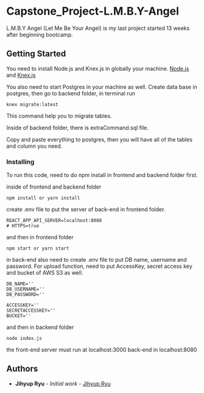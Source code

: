 # Capstone_Project-L.M.B.Y-Angel

L.M.B.Y Angel (Let Me Be Your Angel) is my last project started 13 weeks after beginning bootcamp.

## Getting Started

You need to install Node.js and Knex.js in globally your machine. [Node.js](https://nodejs.org/en/) and [Knex.js](https://knexjs.org/)

You also need to start Postgres in your machine as well.
Create data base in postgres, then go to backend folder, in terminal run
```
knex migrate:latest
```
This command help you to migrate tables.

Inside of backend folder, there is  extraCommand.sql file.

Copy and paste everything to postgres, then you will have all of the tables and column you need.

### Installing

To run this code, need to do npm install in frontend and backend folder first.

inside of frontend and backend folder
```
npm install or yarn install
```

create .env file to put the server of back-end in frontend folder.

```
REACT_APP_API_SERVER=localhost:8080
# HTTPS=true
```

and then in frontend folder

```
npm start or yarn start
```

in back-end also need to create .env file to put DB name, username and password. For upload function, need to put AccessKey, secret access key and bucket of AWS S3 as well.

```
DB_NAME=''
DB_USERNAME=''
DB_PASSWORD=''

ACCESSKEY=''
SECRETACCESSKEY=''
BUCKET=''
```

and then in backend folder

```
node index.js
```

the front-end server must run at localhost:3000 back-end in localhost:8080

## Authors

* **Jihyup Ryu** - *Initial work* - [Jihyup Ryu](https://github.com/JihyupRyu)
